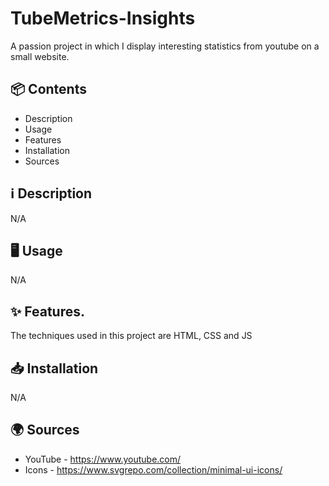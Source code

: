# TubeMetrics-Insights
A passion project in which I display interesting statistics from youtube on a small website.

## 📦 Contents
* Description
* Usage
* Features
* Installation
* Sources

## ℹ️ Description
N/A

## 🖥️ Usage
N/A

## ✨ Features.
The techniques used in this project are HTML, CSS and JS

## 📥 Installation
N/A

## 🌍 Sources
* YouTube - https://www.youtube.com/
* Icons - https://www.svgrepo.com/collection/minimal-ui-icons/

